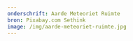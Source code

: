 ```yaml
---
onderschrift: Aarde Meteoriet Ruimte
bron: Pixabay.com Sethink
image: /img/aarde-meteoriet-ruimte.jpg
---
```

